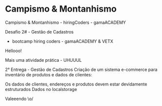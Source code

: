 # Campismo & Montanhismo

Campismo &amp; Montanhismo - hiringCoders - gamaACADEMY

Desafio 2# - Gestão de Cadastros 

- bootcamp hiring coders - gamaACADEMY & VETX

Hellooo!

Mais uma atividade prática - UHUUUL   

2° Entrega - Gestão de Cadastros
Criação de um sistema e-commerce para inventário de produtos e dados de clientes:


Os dados de clientes, endereços e produtos devem estar devidamente estruturados
Dados no localstorage


Valeeendo \o/
